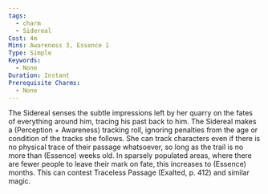 ```yaml
---
tags:
  - charm
  - Sidereal
Cost: 4m
Mins: Awareness 3, Essence 1
Type: Simple
Keywords:
  - None
Duration: Instant
Prerequisite Charms:
  - None
---
```

The Sidereal senses the subtle impressions left by her quarry on the fates of everything around him, tracing his past back to him. The Sidereal makes a (Perception + Awareness) tracking roll, ignoring penalties from the age or condition of the tracks she follows. She can track characters even if there is no physical trace of their passage whatsoever, so long as the trail is no more than (Essence) weeks old. In sparsely populated areas, where there are fewer people to leave their mark on fate, this increases to (Essence) months. This can contest Traceless Passage (Exalted, p. 412) and similar magic.